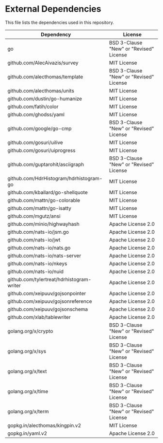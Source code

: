 # External Dependencies
This file lists the dependencies used in this repository.

| Dependency | License |
|-|-|
| go  | BSD 3-Clause "New" or "Revised" License |
| github.com/AlecAivazis/survey | MIT License |
| github.com/alecthomas/template | BSD 3-Clause "New" or "Revised" License |
| github.com/alecthomas/units | MIT License |
| github.com/dustin/go-humanize | MIT License |
| github.com/fatih/color | MIT License |
| github.com/ghodss/yaml | MIT License |
| github.com/google/go-cmp | BSD 3-Clause "New" or "Revised" License |
| github.com/gosuri/uilive | MIT License |
| github.com/gosuri/uiprogress | MIT License |
| github.com/guptarohit/asciigraph | BSD 3-Clause "New" or "Revised" License |
| github.com/HdrHistogram/hdrhistogram-go | MIT License |
| github.com/kballard/go-shellquote | MIT License |
| github.com/mattn/go-colorable | MIT License |
| github.com/mattn/go-isatty | MIT License |
| github.com/mgutz/ansi | MIT License |
| github.com/minio/highwayhash | Apache License 2.0 |
| github.com/nats-io/jsm.go | Apache License 2.0 |
| github.com/nats-io/jwt | Apache License 2.0 |
| github.com/nats-io/nats.go | Apache License 2.0 |
| github.com/nats-io/nats-server | Apache License 2.0 |
| github.com/nats-io/nkeys | Apache License 2.0 |
| github.com/nats-io/nuid | Apache License 2.0 |
| github.com/tylertreat/hdrhistogram-writer | Apache License 2.0 |
| github.com/xeipuuv/gojsonpointer | Apache License 2.0 |
| github.com/xeipuuv/gojsonreference | Apache License 2.0 |
| github.com/xeipuuv/gojsonschema | Apache License 2.0 |
| github.com/xlab/tablewriter | Apache License 2.0 |
| golang.org/x/crypto | BSD 3-Clause "New" or "Revised" License |
| golang.org/x/sys | BSD 3-Clause "New" or "Revised" License |
| golang.org/x/text | BSD 3-Clause "New" or "Revised" License |
| golang.org/x/time | BSD 3-Clause "New" or "Revised" License |
| golang.org/x/term | BSD 3-Clause "New" or "Revised" License |
| gopkg.in/alecthomas/kingpin.v2 | MIT License |
| gopkg.in/yaml.v2 | Apache License 2.0 |
